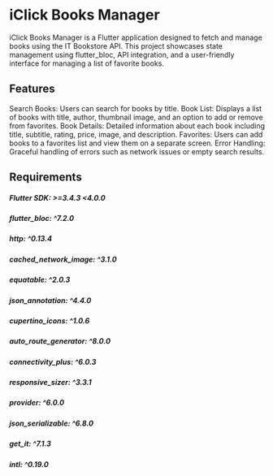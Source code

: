 # iClick Books Manager

iClick Books Manager is a Flutter application designed to fetch and manage books using the IT Bookstore API. This project showcases state management using flutter_bloc, API integration, and a user-friendly interface for managing a list of favorite books.

## Features

Search Books: Users can search for books by title.
Book List: Displays a list of books with title, author, thumbnail image, and an option to add or remove from favorites.
Book Details: Detailed information about each book including title, subtitle, rating, price, image, and description.
Favorites: Users can add books to a favorites list and view them on a separate screen.
Error Handling: Graceful handling of errors such as network issues or empty search results.

## Requirements

##### Flutter SDK: >=3.4.3 <4.0.0
#####  flutter_bloc: ^7.2.0
##### http: ^0.13.4
##### cached_network_image: ^3.1.0
##### equatable: ^2.0.3
#####  json_annotation: ^4.4.0
##### cupertino_icons: ^1.0.6
##### auto_route_generator: ^8.0.0
##### connectivity_plus: ^6.0.3
##### responsive_sizer: ^3.3.1
##### provider: ^6.0.0
##### json_serializable: ^6.8.0
##### get_it: ^7.1.3
##### intl: ^0.19.0


